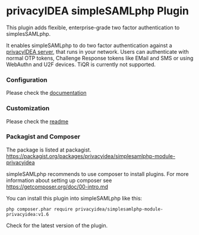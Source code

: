 # privacyIDEA simpleSAMLphp Plugin

This plugin adds flexible, enterprise-grade two factor authentication 
to simplesSAMLphp. 

It enables simpleSAMLphp to do two factor authentication against 
a [privacyIDEA server](https://github.com/privacyidea/privacyidea), 
that runs in your network. Users can authenticate with normal OTP tokens, 
Challenge Response tokens like EMail and SMS or using WebAuthn and U2F devices.
TiQR is currently not supported.

### Configuration
Please check the [documentation](https://github.com/privacyidea/simplesamlphp-module-privacyidea/blob/master/docs/privacyidea.md)

### Customization
Please check the [readme](https://github.com/privacyidea/simplesamlphp-module-privacyidea/blob/master/themes/README.md)

### Packagist and Composer

The package is listed at packagist.
https://packagist.org/packages/privacyidea/simplesamlphp-module-privacyidea

simpleSAMLphp recommends to use composer to install plugins. For 
more information about setting up composer see 
https://getcomposer.org/doc/00-intro.md

You can install this plugin into simpleSAMLphp like this:

    php composer.phar require privacyidea/simplesamlphp-module-privacyidea:v1.6

Check for the latest version of the plugin.
